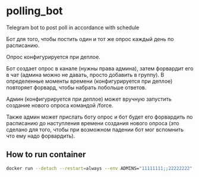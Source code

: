 # polling_bot

Telegram bot to post poll in accordance with schedule

Бот для того, чтобы постить один и тот же опрос каждый день по расписанию.

Опрос конфигурируется при деплое.

Бот создает опрос в канале (нужны права админа), затем форвардит его в чат (админа можно не давать, просто добавить в группу).
В определенные моменты времени (конфигурируется при деплое) повторяет форвард,
чтобы набрать побольше ответов.

Админ (конфигурируется при деплое) может вручную запустить создание нового опроса командой /force.

Также админ может прислать боту опрос и бот будет его форвардить по расписанию до наступления времени создания нового опроса (это сделано для того, чтобы при возможном падении бот мог вспомнить что ему надо форвардить).

## How to run container

```sh
docker run --detach --restart=always --env ADMINS="11111111;;22222222" --env QUESTION="Кто побеждает?" --env ANSWERS="Перемога;;Зрада;;Хаацичэски" --env BOT_TOKEN="telegram_bot_token" --env CHANNEL_NAME="@some_tg_channel" --env GROUP_NAME="@some_tg_group" --env NEW_POLL_TIMES="13:12" --env REPEAT_POLL_TIMES="13:13;;19:00;;20:00;;21:00" --name poller_bot docker.io/skaborik/poller_bot:1.1.0
```
